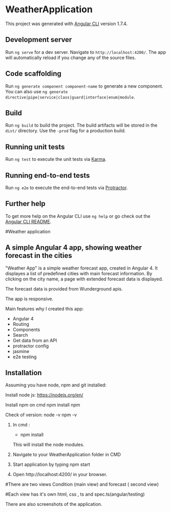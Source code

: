 # WeatherApplication

This project was generated with [Angular CLI](https://github.com/angular/angular-cli) version 1.7.4.



## Development server

Run `ng serve` for a dev server. Navigate to `http://localhost:4200/`. The app will automatically reload if you change any of the source files.

## Code scaffolding

Run `ng generate component component-name` to generate a new component. You can also use `ng generate directive|pipe|service|class|guard|interface|enum|module`.

## Build

Run `ng build` to build the project. The build artifacts will be stored in the `dist/` directory. Use the `-prod` flag for a production build.

## Running unit tests

Run `ng test` to execute the unit tests via [Karma](https://karma-runner.github.io).

## Running end-to-end tests

Run `ng e2e` to execute the end-to-end tests via [Protractor](http://www.protractortest.org/).

## Further help

To get more help on the Angular CLI use `ng help` or go check out the [Angular CLI README](https://github.com/angular/angular-cli/blob/master/README.md).


#Weather application

## A simple Angular 4 app, showing weather forecast in the cities


"Weather App" is a simple weather forecast app, created in Angular 4. It displayes a list of predefined cities with main forecast information. By clicking on
the city name, a page with extended forecast data is displayed. 

The forecast data is provided from Wunderground apis. 

The app is responsive.

Main features why I created this app:

- Angular 4
- Routing
- Components
- Search
- Get data from an API
- protractor config
- jasmine
- e2e testing


## Installation

Assuming you have node, npm and git installed:

Install node js:
https://nodejs.org/en/

Install npm on cmd
npm install npm 

Check of version:
node -v
npm -v

1. In cmd :
   
    -  npm install

    This will install the node modules.

2. Navigate to your WeatherApplication folder in CMD

3. Start application by typing 
       npm start

4. Open http://localhost:4200/ in your browser.


#There are two views Condition (main view) and forecast ( second view)

#Each view has it's own html, css , ts and spec.ts(angular/testing)

There are also screenshots of the application. 
